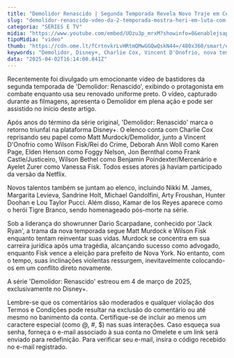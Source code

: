 ```yaml
---
title: "Demolidor Renascido | Segunda Temporada Revela Novo Traje em Cena de Ação"
slug: "demolidor-renascido-vdeo-da-2-temporada-mostra-heri-em-luta-com-novo-visual"
categoria: "SÉRIES E TV"
midia: "https://www.youtube.com/embed/UOzu3p_mrxM?showinfo=0&enablejsapi=1"
tipoMidia: "video"
thumb: "https://cdn.ome.lt/fCrtnvkrLvHRtmQMwGGQwQskN44=/480x360/smart/extras/conteudos/01_wUIUPS6.jpg"
keywords: "Demolidor, Disney+, Charlie Cox, Vincent D'Onofrio, nova temporada"
data: "2025-04-02T16:14:00.841Z"
---
```


Recentemente foi divulgado um emocionante vídeo de bastidores da segunda temporada de 'Demolidor: Renascido', exibindo o protagonista em combate enquanto usa seu renovado uniforme preto. O vídeo, capturado durante as filmagens, apresenta o Demolidor em plena ação e pode ser assistido no início deste artigo.

Após anos do término da série original, 'Demolidor: Renascido' marca o retorno triunfal na plataforma Disney+. O elenco conta com Charlie Cox reprisando seu papel como Matt Murdock/Demolidor, junto a Vincent D'Onofrio como Wilson Fisk/Rei do Crime, Deborah Ann Woll como Karen Page, Elden Henson como Foggy Nelson, Jon Bernthal como Frank Castle/Justiceiro, Wilson Bethel como Benjamin Poindexter/Mercenário e Ayelet Zurer como Vanessa Fisk. Todos esses atores já haviam participado da versão da Netflix.

Novos talentos também se juntam ao elenco, incluindo Nikki M. James, Margarita Levieva, Sandrine Holt, Michael Gandolfini, Arty Froushan, Hunter Doohan e Lou Taylor Pucci. Além disso, Kamar de los Reyes aparece como o herói Tigre Branco, sendo homenageado pós-morte na série.

Sob a liderança do showrunner Dario Scarpadane, conhecido por 'Jack Ryan', a trama da nova temporada segue Matt Murdock e Wilson Fisk enquanto tentam reinventar suas vidas. Murdock se concentra em sua carreira jurídica após uma tragédia, alcançando sucesso como advogado, enquanto Fisk vence a eleição para prefeito de Nova York. No entanto, com o tempo, suas inclinações violentas ressurgem, inevitavelmente colocando-os em um conflito direto novamente.

A série 'Demolidor: Renascido' estreou em 4 de março de 2025, exclusivamente no Disney+.

Lembre-se que os comentários são moderados e qualquer violação dos Termos e Condições pode resultar na exclusão do comentário ou até mesmo no banimento da conta. Certifique-se de incluir ao menos um caractere especial (como @, #, $) nas suas interações. Caso esqueça sua senha, forneça o e-mail associado à sua conta no Omelete e um link será enviado para redefinição. Para verificar seu e-mail, insira o código recebido no e-mail registrado.